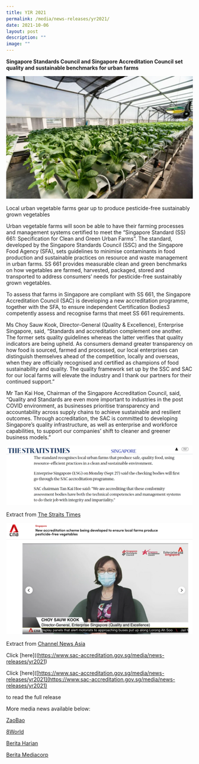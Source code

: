 ```yaml
---
title: YIR 2021
permalink: /media/news-releases/yr2021/
date: 2021-10-06
layout: post
description: ""
image: ""
---
```

**Singapore Standards Council and Singapore Accreditation Council set quality and sustainable benchmarks for urban farms**

<img style="width:611px" alt="Urban Farm" src="/images/press-release/photos/Urban-farm.png">


Local urban vegetable farms gear up to produce pesticide-free sustainably grown vegetables

Urban vegetable farms will soon be able to have their farming processes and management systems certified to meet the “Singapore Standard (SS) 661: Specification for Clean and Green Urban Farms”. The standard, developed by the Singapore Standards Council (SSC) and the Singapore Food Agency (SFA), sets guidelines to minimise contaminants in food production and sustainable practices on resource and waste management in urban farms. SS 661 provides measurable clean and green benchmarks on how vegetables are farmed, harvested, packaged, stored and transported to address consumers’ needs for pesticide-free sustainably grown vegetables.  

To assess that farms in Singapore are compliant with SS 661, the Singapore Accreditation Council (SAC) is developing a new accreditation programme, together with the SFA, to ensure independent Certification Bodies3 competently assess and recognise farms that meet SS 661 requirements.

 

Ms Choy Sauw Kook, Director-General (Quality &amp; Excellence), Enterprise Singapore, said, “Standards and accreditation complement one another. The former sets quality guidelines whereas the latter verifies that quality indicators are being upheld. As consumers demand greater transparency on how food is sourced, farmed and processed, our local enterprises can distinguish themselves ahead of the competition, locally and overseas, when they are officially recognised and certified as champions of food sustainability and quality. The quality framework set up by the SSC and SAC for our local farms will elevate the industry and I thank our partners for their continued support.”

 

Mr Tan Kai Hoe, Chairman of the Singapore Accreditation Council, said, “Quality and Standards are even more important to industries in the post COVID environment, as businesses prioritise transparency and accountability across supply chains to achieve sustainable and resilient outcomes. Through accreditation, the SAC is committed to developing Singapore’s quality infrastructure, as well as enterprise and workforce capabilities, to support our companies’ shift to cleaner and greener business models.”


![ST pages](/images/press-release/photos/ST.png)



Extract from  [The Straits Times](https://www.straitstimes.com/singapore/consumer/new-programme-launched-f-those-checking-urban-farm-operatCions)

<img style="width:611px" alt="CSK" src="/images/press-release/photos/CSK.png">


Extract from [Channel News Asia](https://www.channelnewsasia.com/singapore/urban-farms-pesticide-free-vegetables-accreditation-scheme-singapore-2204351)



Click [here]((https://www.sac-accreditation.gov.sg/media/news-releases/yr2021)



Click [here]([https://www.sac-accreditation.gov.sg/media/news-releases/yr2021](https://www.sac-accreditation.gov.sg/media/news-releases/yr2021)


to read the full release


More media news available below:

[ZaoBao](https://www.zaobao.com.sg/news/singapore/story20210928-1197865)

[8World](https://www.8world.com/singapore/urban-vegetable-farms-standard-1600386)

[Berita Harian](https://www.beritaharian.sg/setempat/program-sahkan-ladang-patuh-piawaian-kebersihan-mesra-alam)

[Berita Mediacorp](https://berita.mediacorp.sg/mobilem/singapura/skim-pentauliahan-baru-pastikan-hasil-tanaman-ladang-tempatan/4660248.html)